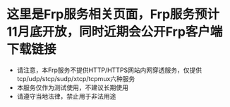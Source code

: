 # 这里是Frp服务相关页面，Frp服务预计11月底开放，同时近期会公开Frp客户端下载链接
- 请注意，本Frp服务不提供HTTP/HTTPS网站内网穿透服务，仅提供tcp/udp/stcp/sudp/xtcp/tcpmux六种服务
- 本服务仅作为测试使用，不建议长期使用
- 请遵守当地法律，禁止用于非法用途
